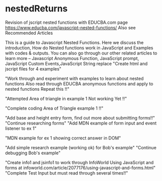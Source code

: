 # nestedReturns
Revision of jscript nested functions with EDUCBA.com page https://www.educba.com/javascript-nested-functions/
Also see Recommended Articles

This is a guide to Javascript Nested Functions. Here we discuss the introduction, How do Nested functions work in JavaScript and Examples with codes & outputs. You can also go through our other related articles to learn more –
Javascript Anonymous Function, JavaScript prompt, JavaScript Custom Events,JavaScript String replace
"Create html and jscript files for 4 examples"

"Work through and experiment with examples to learn about nested functions Also read through EDUCBA anonymous functions and apply to nested functions Repeat this !!"

"Attempted Area of triangle in example 1 Not working Yet !!"

"Complete coding Area of Triangle example 1 !!"

"Add base and height entry form, find out more about submitting forms!!"
"Continue researching forms"
"Add MDN example of form input and event listener to ex 1"

"MDN example for ex 1 showing correct answer in DOM"

"Add simple research example (working ok) for Bob's example" 
"Continue debugging Bob's example"

"Create info1 and jsinfo1 to work through InfoWorld Using JavaScript and forms at infoworld.com/article/2077176/using-javascript-and-forms.html"
"Complete Test Input but must read through several times!!"